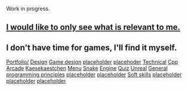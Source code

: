 <!--# [C++](/portfolio/cpp/home)-->
<!--# [General Programmer](/portfolio/programming/home)-->
<!--# [Game Designer](/portfolio/game_design/home)-->
<!--# [Personal](/portfolio/personal/home)-->
Work in progress.

## [I would like to only see what is relevant to me.](/portfolio/guide/who_are_you)<br/>

## I don't have time for games, I'll find it myself.<br/>
[Portfolio/](/portfolio/home)
[Design](/portfolio/design/home)
	[Game design](/portfolio/design/game_design/home)
	[placeholder](/portfolio/)
	[placehoder](/portfolio/)
[Technical](/portfolio/programming/home)
	[Cpp](/portfolio/programming/cpp/home)
		[Arcade](/portfolio/programming/cpp/arcade/home)
			[Kaesekaestchen](/portfolio/programming/cpp/arcade/kaesekaestchen)
			[Menu](/portfolio/programming/cpp/arcade/menu)
			[Snake](/portfolio/programming/cpp/arcade/snake)
		[Engine](/portfolio/programming/cpp/engine)
		[Quiz](/portfolio/programming/cpp/quiz)
		[Unreal](/portfolio/programming/cpp/unreal)
	[General programming principles](/portfolio/programming/patterns/home)
		[placeholder](/portfolio/)
		[placeholder](/portfolio/)
[Soft skills](/portfolio/soft_skills/home)
	[placeholder](/portfolio/)
	[placeholder](/portfolio/)
	[placeholder](/portfolio/)


<!--software dev-->
<!-- c++-->
<!-- general patterns-->
<!---->
<!--how to show you know it? make a tutorial!-->
<!---->
<!--revolutionize learning-->